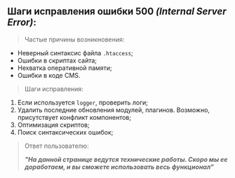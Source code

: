 ## Шаги исправления ошибки 500 *(Internal Server Error)*:
> Частые причины возникновения:
- Неверный синтаксис файла `.htaccess`;
- Ошибки в скриптах сайта;
- Нехватка оперативной памяти;
- Ошибки в коде CMS.

> Шаги исправления:
1. Если используется `logger`, проверить логи;
2. Удалить последние обновления модулей, плагинов. Возможно, присутствует конфликт компонентов;
3. Оптимизация скриптов;
4. Поиск синтаксических ошибок;

> Ответ пользователю:
> 
> ***"На данной странице ведутся технические работы. Скоро мы ее доработаем, и вы сможете использовать весь функционал"***
